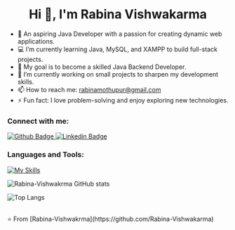  <h1 align="center">Hi 👋, I'm Rabina Vishwakarma</h1>


- 🌱  An aspiring Java Developer with a passion for creating dynamic web applications.
- 💻 I’m currently learning Java, MySQL, and XAMPP to build full-stack projects.
-   🚀 My goal is to become a skilled Java Backend Developer.
-  🔨 I’m currently working on small projects to sharpen my development skills.
- 📫 How to reach me: rabinamothupur@gmail.com
- ⚡ Fun fact:  I love problem-solving and enjoy exploring new technologies.
  
### Connect with me:
<div id="badges">
  <a href="(https://github.com/rabina-vishwakarma)">
    <img src="https://img.shields.io/badge/Github-white?style=for-the-badge&logo=Github&logoColor=black" alt="Github Badge"/>
  </a>
   <a href="(https://in.linkedin.com/in/rabina-vishwakarma)">
    <img src="https://img.shields.io/badge/linkedin-blue?style=for-the-badge&logo=linkedin&logoColor=white" alt="Linkedin Badge"/>
  </a>
  
</div>

### Languages and Tools:
[![My Skills](https://skillicons.dev/icons?i=html,css,js,github,git,bootstrap,c,cpp,java,&perline=5)](https://skillicons.dev)

![Rabina-Vishwakrma GitHub stats](https://github-readme-stats.vercel.app/api?username=Rabina-Vishwakarma&show_icons=true&theme=dark)

![Top Langs](https://github-readme-stats.vercel.app/api/top-langs/?username=Rabina-Vishwakarma&theme=dark)


<br>
⭐️ From [Rabina-Vishwakrma](https://github.com/Rabina-Vishwakarma)
